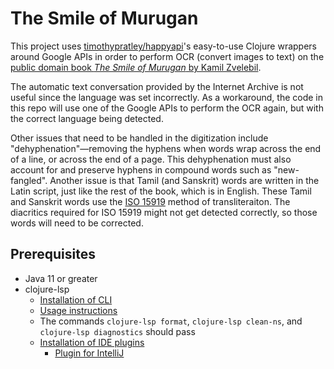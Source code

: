 # The Smile of Murugan

This project uses [timothypratley/happyapi](https://github.com/timothypratley/happyapi)'s
easy-to-use Clojure wrappers around Google APIs in order to
perform OCR (convert images to text)
on the [public domain book _The Smile of Murugan_ by Kamil Zvelebil](https://archive.org/details/smileofmuruganontamilliteratureofsouthindiakamilzvelebilbrill_368_E).

The automatic text conversation provided by the Internet Archive
is not useful since the language was set incorrectly.
As a workaround, the code in this repo will use one of the Google APIs
to perform the OCR again,
but with the correct language being detected.

Other issues that need to be handled in the digitization include "dehyphenation"—removing the hyphens when words wrap across the end of a line,
or across the end of a page.
This dehyphenation must also account for and preserve hyphens in compound words
such as "new-fangled".
Another issue is that Tamil (and Sanskrit) words are written in the Latin script,
just like the rest of the book, which is in English.
These Tamil and Sanskrit words use the [ISO 15919](https://en.wikipedia.org/wiki/ISO_15919)
method of transliteraiton.
The diacritics required for ISO 15919 might not get detected correctly,
so those words will need to be corrected.

## Prerequisites

* Java 11 or greater
* clojure-lsp
  -  [Installation of CLI](https://clojure-lsp.io/installation/)
    * [Usage instructions](https://clojure-lsp.io/api/cli/) 
    * The commands `clojure-lsp format`, `clojure-lsp clean-ns`, and `clojure-lsp diagnostics` should pass
  - [Installation of IDE plugins](https://clojure-lsp.io/clients/)
    *  [Plugin for IntelliJ](https://github.com/clojure-lsp/clojure-lsp-intellij)